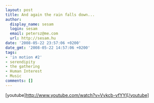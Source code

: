 ```yaml
---
layout: post
title: And again the rain falls down...
author:
  display_name: sesam
  login: sesam
  email: petersz@me.com
  url: http://sesam.hu
date: '2008-05-22 23:57:06 +0200'
date_gmt: '2008-05-22 14:57:06 +0200'
tags:
- 'in motion #2'
- serendipity
- the gathering
- Human Interest
- Music
comments: []
---
```


[youtube]http://www.youtube.com/watch?v=Vvkcb-vfYYI[/youtube]

